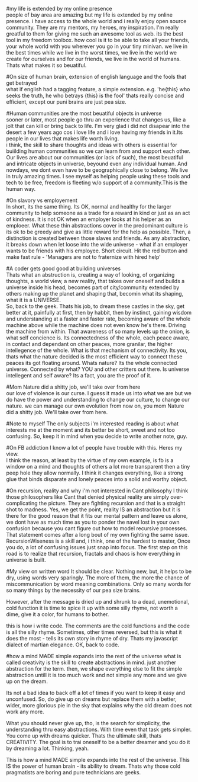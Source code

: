 #my life is extended by my online presence<br>
 people of bay area are amazing but my life is extended by my online presence. i have access to the whole world and i really 
 enjoy open source community. They are my mentors, my heroes, my inspiration. I'm really greatful to them for giving 
 me such an awesome tool as web. its the best tool in my freedom toolbox. how cool is it to be able to take all your friends, 
 your whole world with you wherever you go in your tiny minivan. we live in the best times while we live in the worst times,
 we live in the world we create for ourselves and for our friends, we live in the world of humans. Thats what makes it 
 so beuatiful.
 
#On size of human brain, extension of english language and the fools that get betrayed<br>
 what if english had a tagging feature, a simple extension. e.g. 'he{this} who seeks the truth, he who betrays {this} is the fool'
thats really concise and efficient, except our puni brains are just pea size.

#Human communities are the most beuatiful objects in universe<br>
sooner or later, most people go thru an experience that changes us, like a jolt that can kill or bring back to life. I'm very glad i did not disapear into the desert a few years ago cos i love life and i love having my friends in it.Its people in  our lives that makes life worth living.<br>
i think, the skill to share thoughts and ideas with others is essential for buiilding human communities so we can learn from and support each other. Our lives are about our communities (or lack of such), the most beuatiful and intricate objects in universe, beyound even any individual human. And nowdays, we dont even have to be geographically close to belong. We live in truly amazing times. I see myself as helping people using these tools and tech to be free, freedom is fleeting w/o support of a community.This is the human way. 

#On slavory vs employement<br>
In short, its the same thing. Its OK, normal and healthy for the larger community to help someone as a trade for a reward in kind or just as an act of kindness. It is not OK when an employer looks at his helper as an emploeer. What these thin abstractions cover in the predominant culture is its ok to be greedy and give as little reward for the help as possible. Then, a distinction is created between those slaves and friends. As any abstraction, it breaks down when let loose into the wide universe - what if an employer wants to be friends with his employee. Short circuit. Hit the red button and make fast rule - 'Managers are not to fraternize with hired help'

#A coder gets good good at building universes<br>
Thats what an abstruction is, creating a way of looking, of organizing thoughts, a world view, a new reality, that takes over oneself and builds a universe inside his head, becomes part of city/community extended by others making up the planet and shaping that, becomin what its shaping, what it is a UNIVERSE.<br>
So, back to the geek. Thats his job, to dream these castles in the sky, get better at it, painfully at first, then by habbit, then by instinct, gaining wisdom and understanding at a faster and faster rate, becoming aware of the whole machine above while the machine does not even know he's there. Driving the machine from within.
That awareness of so many levels up the onion, is what self concience is. Its connectedness of the whole, each peace aware, in contact and dependant on other peaces, more granilar, the higher intellegence of the whole. What is that mechanism of connectivity. Its you, thats what the nature decided is the most efficient way to connect these peaces its got floating around. Whats nature? Its the whole connected universe. Connected by what? YOU and other critters out there. Is universe intellegent and self aware? Its a fact, you are the proof of it.

#Mom Nature did a shitty job, we'll take over from here<br>
our love of violence is our curse. I guess it made us into what we are but we do have the power and understanding to change our culture, to change our nature. we can manage our own evolution from now on, you mom Nature did a shitty job. We'll take over from here.

#Note to myself
The only subjects i'm interested reading is about what interests me at the moment and its better be short, sweet and not too confusing. So, keep it in mind when you decide to write another note, guy.

#On FB addiction
I know a lot of people have trouble with this. Heres my view. <br>
I think the reason, at least by the virtue of my own example, is fb is a window on a mind and thoughts of others a lot more transparent then a tiny peep hole they allow normally. I think it changes everything, like a strong glue that binds disparate and lonely peaces into a solid and worthy object.

#On recursion, reality and why i'm not interested in Cant philosophy
I think those philosophers like Cant that denied physical reality are simply over-complicating the picture. They are fighting recursion and that is a straight shot to madness. Yes, we get the point, reality IS an abstraction but it is there for the good reason that it fits our mental pattern and leave us alone, we dont have as much time as you to ponder the navel lost in your own confusion because you cant figure out how to model recursive processes.
That statement comes after a long bout of my own fighting the same issue. RecursionWiseness is a skill and, i think, one of the hardest to master, Once you do, a lot of confusing issues just snap into focus.
The first step on this road is to realize that recursion, fractals and chaos is how everything in universe is built.

#My view on written word
It should be clear. Nothing new, but, it helps to be dry, using words very sparingly. The more of them, the more the chance of miscommunication by word meaning combinations. Only so many words for so many things by the necessity of our pea size brains.

However, after the message is dried up and shrunk to a dead, unemotional, cold function it is time to spice it up with some silly rhyme, not worth a dime, give it a color, for humans to bother.

this is how i write code. The comments are the cold functions and the code is all the silly rhyme. Sometimes, other times reversed, but this is what it does the most - tells its own story in rhyme of dry. Thats my javascript dialect of martian elegance.
OK, back to code.

#how a mind MADE simple expands into the rest of the universe
what is called creativity is the skill to create abstractions in mind. 
just another abstraction for the term. then, we shape everything else to fit the simple abstraction untill it is too much work and not simple any more and we give up on the dream.

Its not a bad idea to back off a lot of times if you want to keep it easy and unconfused. So, do give up on dreams but replace them with a better, wider, more glorious pie in the sky that explains why the old dream does not work any more. 

What you should never give up, tho, is the search for simplicity, the understanding thru easy abstractions. With time even that task gets simpler. You come up with dreams quicker. Thats the ultimate skill, thats CREATIVITY. The goal is to trai oneself to be a better dreamer and you do it by dreaming a lot. Thinking, yeah.

This is how a mind MADE simple expands into the rest of the universe. This IS the power of human brain - its ability to dream. Thats why those cold pragmatists are boring and pure technicians are geeks.

